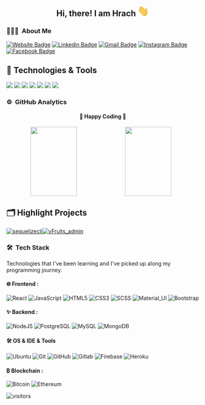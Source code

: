 <div align="center">
  <h2> 
    Hi, there! I am Hrach <img src="https://github.com/hrachgalstyan/hrachgalstyan/blob/main/hi.gif" width="30px">
  </h2>
</div>

### 👨🏻‍💻 &nbsp;About Me
[![Website Badge](https://img.shields.io/badge/-Website-47CCCC?style=flat&logo=Google-Chrome&logoColor=white&link=https://nikoghosyan.me)](https://hrachgalstyan.com)
[![Linkedin Badge](https://img.shields.io/badge/LinkedIn-blue?style=flat&logo=linkedin&labelColor=blue&link=https://www.linkedin.com/in/hrach-galstyan-a721581b5/)](https://www.linkedin.com/in/hrach-galstyan-a721581b5/) 
[![Gmail Badge](https://img.shields.io/badge/Gmail-red?style=flat-square&logo=Gmail&logoColor=white&link=mailto:hrachgalstyann@gmail.com)](mailto:hrachgalstyann@gmail.com)
[![Instagram Badge](https://img.shields.io/badge/-Instagram-E4405F?style=flat&logo=instagram&logoColor=white&link=https://instagram.com/hrachgalstyann/)](https://instagram.com/hrachgalstyann) 
[![Facebook Badge](https://img.shields.io/badge/-Facebook-1877f2?style=flat&logo=facebook&logoColor=white&link=https://www.facebook.com/hrachgalstyann)](https://www.facebook.com/hrachgalstyann)

## 🔧 Technologies & Tools

![](https://img.shields.io/badge/OS-Linux-informational?style=flat&logo=linux&logoColor=white&color=6aa6f8)
![](https://img.shields.io/badge/Editor-VS_Code-informational?style=flat&logo=visual-studio-code&logoColor=white&color=6aa6f8)
![](https://img.shields.io/badge/Code-JavaScript-informational?style=flat&logo=javascript&logoColor=white&color=6aa6f8)
![](https://img.shields.io/badge/Code-Node-informational?style=flat&logo=node&logoColor=white&color=6aa6f8)
![](https://img.shields.io/badge/Code-React-informational?style=flat&logo=react&logoColor=white&color=6aa6f8)
![](https://img.shields.io/badge/Shell-Bash-informational?style=flat&logo=gnu-bash&logoColor=white&color=6aa6f8)
![](https://img.shields.io/badge/Tools-PostgreSQL-informational?style=flat&logo=postgreSQL&logoColor=white&color=6aa6f8)


### ⚙️ &nbsp;GitHub Analytics

<div >
  <h4 align="center"> 
    🏃 Happy Coding 🏃 
  </h4>
</div>
<p align="center">
  <a href="https://github.com/hrachgalstyann" width="100%" style="display:flex">
    <img height="180em" width="49%" src="https://github-readme-stats-eight-theta.vercel.app/api?username=hrachgalstyan&show_icons=true&theme=algolia&include_all_commits=true&count_private=true"/>
    <img height="180em" width="49%" src="https://github-readme-stats-eight-theta.vercel.app/api/top-langs/?username=hrachgalstyan&layout=compact&langs_count=8&theme=algolia"/>
  </a>
</p>

## 🗂️ Highlight Projects
<div align="center" style="display:flex; flex-wrap:no-wrap">
  <a href="https://github.com/hrachgalstyan/sequelizecli" max-width="48%">
    <img align="center" height="150em" width="48%" src="https://github-readme-stats.vercel.app/api/pin/?username=hrachgalstyan&repo=sequelizecli&show_icons=true&line_height=27&title_color=6aa6f8&text_color=8a919a&icon_color=6aa6f8&bg_color=0e1116" alt="sequelizecli"   />
  </a>
  <a href="https://github.com/hrachgalstyan/vFruits_admin" max-width="48%">
    <img align="center" height="150em" width="48%" src="https://github-readme-stats.vercel.app/api/pin/?username=hrachgalstyan&repo=vFruits_admin&show_icons=true&line_height=27&title_color=6aa6f8&text_color=8a919a&icon_color=6aa6f8&bg_color=0e1116" alt="vFruits_admin" />
  </a>
</div>

### 🛠 &nbsp;Tech Stack

Technologies that I've been learning and I've picked up along my programming journey.

#### 🌐 Frontend : <br />

![React](https://img.shields.io/badge/-React-05122A?style=flat&logo=react)
![JavaScript](https://img.shields.io/badge/-JavaScript-05122A?style=flat&logo=javascript)
![HTML5](https://img.shields.io/badge/-HTML5-black?style=flat-square&logo=html5&logoColor=white)
![CSS3](https://img.shields.io/badge/-CSS3-black?style=flat-square&logo=css3)
![SCSS](https://img.shields.io/badge/-SCSS-black?style=flat-square&logo=SASS)
![Material_UI](https://img.shields.io/badge/-Material_UI-black?style=flat-square&logo=material-ui)
![Bootstrap](https://img.shields.io/badge/-Bootstrap-black?style=flat-square&logo=bootstrap)

#### ✨ Backend : <br />

![NodeJS](http://img.shields.io/badge/-NodeJS-05122A?style=flat-square&logo=data:image/png;base64,iVBORw0KGgoAAAANSUhEUgAAAA4AAAAOCAMAAAAolt3jAAAAgVBMVEUzmTMzkTM0mDQslSwtlS00mzQAAAA7nTsymDIzmDMwmDAymTIzmDMzmTMzmDMzmDMzlzM0mTQzmTMzmTMzmTMzmTMzmTM0mjQ1nDUxlzEymDIzmTMzmTMzmTMzmTMzmTMwlzAzmTMzmTMzmTMzmTMzmTMzmTM0mTQzmTMzmTP///8ybrFJAAAAKXRSTlMAAAAAAAAAAAAAAA9RxlIRBjSR6/7vmzkIAyd21Nt8JwMauPwrKvlQxcV6L9IAAABUSURBVAjXY2RgZGTkYGQEUl8ZwUx2EAUSZfz0jVESSPEygMAXkIgiIyMbAwT8+v+fUeU/jAfkMzKqMjLDuX//k8ZFMwrNIjRnoDkS7AUZxqcQLwAA4+0cex8ENfMAAAAASUVORK5CYII=)
![PostgreSQL](https://img.shields.io/badge/-PostgreSQL-05122A?style=flat-square&logo=postgresql&logoColor=0273B7)
![MySQL](http://img.shields.io/badge/-MySQL-05122A?style=flat-square&logo=mysql&logoColor=4479A1)
![MongoDB](http://img.shields.io/badge/-MongoDB-05122A?style=flat-square&logo=mongodb&logoColor=4479A1)

#### 🛠 OS & IDE & Tools <br />

![Ubuntu](https://img.shields.io/badge/-Ubuntu-black?style=flat-square&logo=ubuntu)
![Git](https://img.shields.io/badge/-Git-05122A?style=flat&logo=git)
![GitHub](https://img.shields.io/badge/-GitHub-05122A?style=flat&logo=github)
![Gitlab](https://img.shields.io/badge/-Gitlab-05122A?style=flat&logo=gitlab)
![Firebase](https://img.shields.io/badge/-Firebase-05122A?style=flat-square&logo=Firebase)
![Heroku](https://img.shields.io/badge/-Heroku-05122A?style=flat&logo=Heroku)

#### ₿ Blockchain : <br />

![Bitcoin](https://img.shields.io/badge/-Bitcoin-05122A?style=flat&logo=Bitcoin&logoColor=FFA518)
![Ethereum](https://img.shields.io/badge/-Ethereum-05122A?style=flat&logo=Ethereum&logoColor=FFA518)

![visitors](https://visitor-badge.glitch.me/badge?page_id=kogisin/kogisin)
